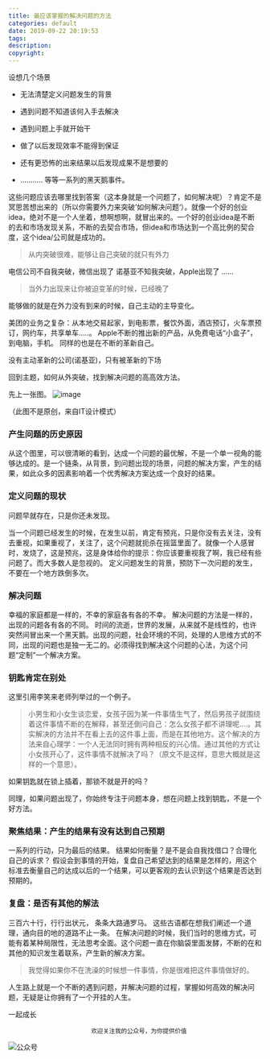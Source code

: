 ```yaml
---
title: 最应该掌握的解决问题的方法
categories: default
date: 2019-09-22 20:19:53
tags:
description:
copyright:
---
```

设想几个场景
<!-- more -->
*   无法清楚定义问题发生的背景

*   遇到问题不知道该何入手去解决

*   遇到问题上手就开始干

*   做了以后发现效率不能得到保证

*   还有更恐怖的出来结果以后发现成果不是想要的

*   ………..
    等等一系列的黑天鹅事件。

这些问题应该去哪里找到答案（这本身就是一个问题了，如何解决呢）？肯定不是冥思苦想出来的（所以你需要外力来突破’如何解决问题‘）。就像一个好的创业idea，绝对不是一个人坐着，想啊想啊，就冒出来的。一个好的创业idea是不断的去和市场发现关系，不断的去契合市场，但idea和市场达到一个高比例的契合度，这个idea/公司就是成功的。

> 从内突破很难，能够让自己突破的就只有外力

电信公司不自我突破，微信出现了
诺基亚不知我突破，Apple出现了
……

> 当外力出现来让你被迫变革的时候，已经晚了

能够做的就是在外力没有到来的时候，自己主动的主导变化。

美团的业务之复杂：从本地交易起家，到电影票，餐饮外面，酒店预订，火车票预订，网约车，共享单车…..。
Apple不断的推出新的产品，从免费电话“小盒子”，到电脑，手机。
同样的也是在不断的革新自己。

没有主动革新的公司(诺基亚)，只有被革新的下场

回到主题，如何从外突破，找到解决问题的高高效方法。

先上一张图。
![image](http://upload-images.jianshu.io/upload_images/4319370-5002f830c8a3414b?imageMogr2/auto-orient/strip%7CimageView2/2/w/1240)

（此图不是原创，来自IT设计模式）

### 产生问题的历史原因

从这个图里，可以很清晰的看到，达成一个问题的最优解，不是一个单一视角的能够达成的。是一个链条，从背景，到问题出现的场景，问题的解决方案，产生的结果，如此众多的因素影响着一个优秀解决方案达成一个良好的结果。

### 定义问题的现状

问题早就存在，只是你还未发现。

当一个问题已经发生的时候，在发生以前，肯定有预兆，只是你没有去关注，没有去重视，如果重视了，关注了，这个问题就扼杀在摇篮里面了。就像一个人感冒时，发烧了，这是预兆，这是身体给你的提示：你应该要重视我了啊，我已经有些问题了。而大多数人是忽视的。
定义问题发生的背景，预防下一次问题的发生，不要在一个地方跌倒多次。

### 解决问题

幸福的家庭都是一样的，不幸的家庭各有各的不幸。
解决问题的方法是一样的，出现的问题各有各的不同。
时间的流逝，世界的发展，从来就不是线性的，也许突然间冒出来一个黑天鹅。出现的问题，社会环境的不同，处理的人思维方式的不同，出现的问题也是独一无二的。必须得找到解决这个问题的心法，为这个问题“定制”一个解决方案。

### 钥匙肯定在别处

这里引用李笑来老师列举过的一个例子。

> 小男生和小女生谈恋爱，女孩子因为某一件事情生气了，然后男孩子就围绕着这件事情不断的在解释，甚至还倒问自己：怎么女孩子都不讲理呢….。其实解决的方法并不在看上去的这件事上面，而是在其他地方。这个解决的方法来自心理学：一个人无法同时拥有两种相反的兴心情。通过其他的方式让小女孩开心了，这件事情不就解决了吗？（原文不是这样，意思大概就是这样的一个意思）。

如果钥匙就在锁上插着，那锁不就是开的吗？

同理，如果问题出现了，你始终专注于问题本身，想在问题上找到钥匙，不是一个好方法。

### 聚焦结果：产生的结果有没有达到自己预期

一系列的行动，只为最后的结果。
结果如何衡量？是不是会自我找借口？合理化自己的诉求？
假设会到事情的开始，复盘自己希望达到的结果是怎样的，用这个标准去衡量自己的达成以后的一个结果，可以更客观的去认识到这个结果是否达到预期的。

### 复盘：是否有其他的解法

三百六十行，行行出状元，
条条大路通罗马。
这些古语都在想我们阐述一个道理，通向目的地的道路不止一条。
在解决问题的时候，我们当时的思维方式，可能有着某种局限性，无法思考全面。这个问题一直在你脑袋里面发酵，不断的在和其他的知识发生着联系，产生新的解决方案。

> 我觉得如果你不在洗澡的时候想一件事情，你是很难把这件事情做好的。

人生路上就是一个不断的遇到问题，并解决问题的过程，掌握如何高效的解决问题，无疑是让你拥有了一个开挂的人生。

一起成长

                           欢迎关注我的公众号，为你提供价值
![公众号](https://upload-images.jianshu.io/upload_images/4319370-b1aaffc48667f24c.jpg?imageMogr2/auto-orient/strip%7CimageView2/2/w/1240)
